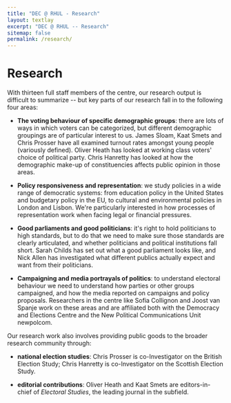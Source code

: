 ```yaml
---
title: "DEC @ RHUL - Research"
layout: textlay
excerpt: "DEC @ RHUL -- Research"
sitemap: false
permalink: /research/
---
```


# Research

With thirteen full staff members of the centre, our research output is
difficult to summarize -- but key parts of our research fall in to the
following four areas:

 - **The voting behaviour of specific demographic groups**: there are lots of ways in which voters can be categorized, but different demographic groupings are of particular interest to us. James Sloam, Kaat Smets and Chris Prosser have all examined turnout rates amongst young people (variously defined). Oliver Heath has looked at working class voters' choice of political party. Chris Hanretty has looked at how the demographic make-up of constituencies affects public opinion in those areas.

 - **Policy responsiveness and representation**: we study policies in a wide range of democratic systems: from education policy in the United States and budgetary policy in the EU, to cultural and environmental policies in London and Lisbon. We're particularly interested in how processes of representation work when facing legal or financial pressures.

 - **Good parliaments and good politicians**: it's right to hold politicians to high standards, but to do that we need to make sure those standards are clearly articulated, and whether politicians and political institutions fall short. Sarah Childs has set out what a good parliament looks like, and Nick Allen has investigated what different publics actually expect and want from their politicians.

 - **Campaigning and media portrayals of politics**: to understand electoral behaviour we need to understand how parties or other groups campaigned, and how the media reported on campaigns and policy proposals. Researchers in the centre like Sofia Collignon and Joost van Spanje work on these areas and are affiliated both with the Democracy and Elections Centre and the New Political Communications
Unit newpolcom. 


Our research work also involves providing public goods to the broader
research community through:

 - **national election studies**: Chris Prosser is co-Investigator on the British Election Study; Chris Hanretty is co-Investigator on the Scottish Election Study.
 
 - **editorial contributions**: Oliver Heath and Kaat Smets are editors-in-chief of *Electoral Studies*, the leading journal in the subfield.


